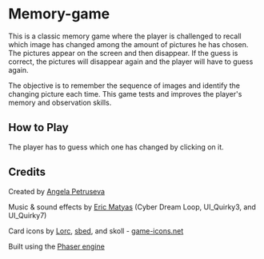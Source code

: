# Memory-game
This is a classic memory game where the player is challenged to recall which image has changed among the amount of pictures he has chosen. The pictures appear on the screen and then disappear. If the guess is correct, the pictures will disappear again and the player will have to guess again. 

The objective is to remember the sequence of images and identify the changing picture each time. This game tests and improves the player's memory and observation skills.

## How to Play
The player has to guess which one has changed by clicking on it.

## Credits
Created by [Angela Petruseva](https://angelapetruseva.github.io/Memory-game/)

Music & sound effects by [Eric Matyas](http://soundimage.org/)
(Cyber Dream Loop, UI_Quirky3, and UI_Quirky7)

Card icons by [Lorc](http://lorcblog.blogspot.com/), [sbed](http://opengameart.org/content/95-game-icons), and skoll - [game-icons.net](http://game-icons.net/)

Built using the [Phaser engine](http://phaser.io/)
